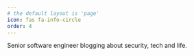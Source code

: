 ```yaml
---
# the default layout is 'page'
icon: fas fa-info-circle
order: 4
---
```


Senior software engineer blogging about security, tech and life.
